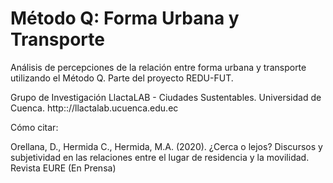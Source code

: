 # Método Q: Forma Urbana y Transporte
Análisis de percepciones de la relación entre forma urbana y transporte utilizando el Método Q. Parte del proyecto REDU-FUT.


Grupo de Investigación LlactaLAB - Ciudades Sustentables. Universidad de Cuenca.
http:://llactalab.ucuenca.edu.ec

Cómo citar:

Orellana, D., Hermida C., Hermida, M.A. (2020). ¿Cerca o lejos? Discursos y subjetividad en las relaciones entre el lugar de residencia y la movilidad. Revista EURE (En Prensa)


